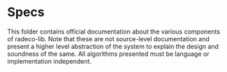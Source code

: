 # Specs

This folder contains official documentation about the various components of
radeco-lib. Note that these are not source-level documentation and present a
higher level abstraction of the system to
explain the design and soundness of the same. All algorithms presented must be
language or implementation independent.
